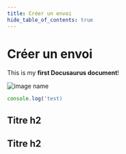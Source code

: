```yaml
---
title: Créer un envoi
hide_table_of_contents: true
---
```


# Créer un envoi

This is my **first Docusaurus document**!

![image name](/img/docusaurus.png)

```jsx
console.log('test)
```

## Titre h2

## Titre h2
